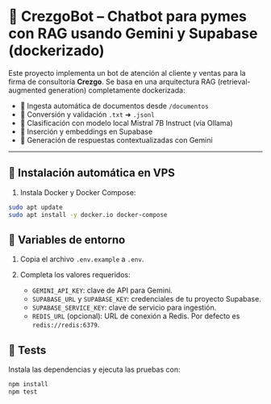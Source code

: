# 🤖 CrezgoBot – Chatbot para pymes con RAG usando Gemini y Supabase (dockerizado)

Este proyecto implementa un bot de atención al cliente y ventas para la firma de consultoría **Crezgo**. Se basa en una arquitectura RAG (retrieval-augmented generation) completamente dockerizada:

- 📁 Ingesta automática de documentos desde `/documentos`
- 📄 Conversión y validación `.txt` ➜ `.jsonl`
- 🧠 Clasificación con modelo local Mistral 7B Instruct (vía Ollama)
- 🧩 Inserción y embeddings en Supabase
- 💬 Generación de respuestas contextualizadas con Gemini

---

## 🚀 Instalación automática en VPS

1. Instala Docker y Docker Compose:

```bash
sudo apt update
sudo apt install -y docker.io docker-compose
```

## 📄 Variables de entorno

1. Copia el archivo `.env.example` a `.env`.
2. Completa los valores requeridos:

   - `GEMINI_API_KEY`: clave de API para Gemini.
   - `SUPABASE_URL` y `SUPABASE_KEY`: credenciales de tu proyecto Supabase.
   - `SUPABASE_SERVICE_KEY`: clave de servicio para ingestión.
   - `REDIS_URL` (opcional): URL de conexión a Redis. Por defecto es `redis://redis:6379`.

## 🧪 Tests

Instala las dependencias y ejecuta las pruebas con:

```bash
npm install
npm test
```
